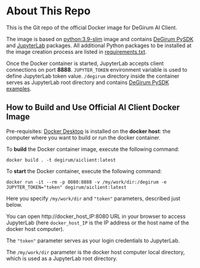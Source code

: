 # About This Repo

This is the Git repo of the official Docker image for DeGirum AI Client.

The image is based on [python:3.9-slim](https://hub.docker.com/_/python) image and contains [DeGirum PySDK](https://degirum.github.io/simple/degirum/index.html) and [JupyterLab](https://jupyter.org/install) packages.
All additional Python packages to be installed at the image creation process are listed in [requirements.txt](https://github.com/DeGirum/docker-degirum/blob/master/aiclient/requirements.txt).

Once the Docker container is started, JupyterLab accepts client connections on port **8888**.
`JUPYTER_TOKEN` environment variable is used to define JupyterLab token value.
`/degirum` directory inside the container serves as JupyterLab root directory and contains [DeGirum PySDK examples](https://github.com/DeGirum/PySDKExamples).

## How to Build and Use Official AI Client Docker Image

Pre-requisites: [Docker Desktop](https://www.docker.com/get-started/) is installed on the **docker host**: the computer where you want 
to build or run the docker container.

To **build** the Docker container image, execute the following command:

    docker build . -t degirum/aiclient:latest

To **start** the Docker container, execute the following command:

    docker run -it --rm -p 8080:8888 -v /my/work/dir:/degirum -e JUPYTER_TOKEN="token" degirum/aiclient:latest

Here you specify `/my/work/dir` and `"token"` parameters, described just below.

You can open http://docker_host_IP:8080 URL in your browser to access JupyterLab
(here `docker_host_IP` is the IP address or the host name of the docker host computer).

The `"token"` parameter serves as your login credentials to JupyterLab.

The `/my/work/dir` parameter is the docker host computer local directory, which is used as a JupyterLab root directory.
